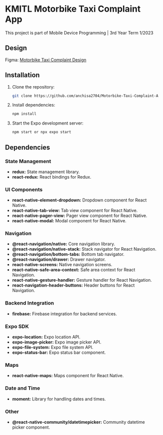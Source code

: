 # KMITL Motorbike Taxi Complaint App
This project is part of Mobile Device Programming | 3rd Year Term 1/2023 

## Design
Figma: [Motorbike Taxi Complaint Design](https://www.figma.com/file/6Nunl3MsBoMM49Fzevu4RF/UI-design?type=design&mode=design&t=QMWbTkVREADozLpm-1)

## Installation

1. Clone the repository:

    ```bash
    git clone https://github.com/anchisa2704/Motorbike-Taxi-Complaint-App.git
    ```

2. Install dependencies:

    ```bash
    npm install
    ```

3. Start the Expo development server:

    ```bash
    npm start or npx expo start
    ```

## Dependencies
### State Management
- **redux:** State management library.
- **react-redux:** React bindings for Redux.

### UI Components
- **react-native-element-dropdown:** Dropdown component for React Native.
- **react-native-tab-view:** Tab view component for React Native.
- **react-native-pager-view:** Pager view component for React Native.
- **react-native-modal:** Modal component for React Native.

### Navigation
- **@react-navigation/native:** Core navigation library.
- **@react-navigation/native-stack:** Stack navigator for React Navigation.
- **@react-navigation/bottom-tabs:** Bottom tab navigator.
- **@react-navigation/drawer:** Drawer navigator.
- **react-native-screens:** Native navigation screens.
- **react-native-safe-area-context:** Safe area context for React Navigation.
- **react-native-gesture-handler:** Gesture handler for React Navigation.
- **react-navigation-header-buttons:** Header buttons for React Navigation.

### Backend Integration
- **firebase:** Firebase integration for backend services.

### Expo SDK
- **expo-location:** Expo location API.
- **expo-image-picker:** Expo image picker API.
- **expo-file-system:** Expo file system API.
- **expo-status-bar:** Expo status bar component.

### Maps
- **react-native-maps:** Maps component for React Native.

### Date and Time
- **moment:** Library for handling dates and times.

### Other
- **@react-native-community/datetimepicker:** Community datetime picker component.

